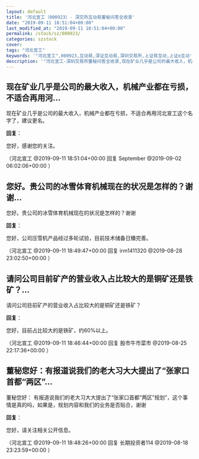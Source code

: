 ```yaml
---
layout: default
title: '河北宣工（000923）- 深交所互动易董秘问答全收录'
date: "2019-09-11 18:51:04+00:00"
last_modified_at: "2019-09-11 18:51:04+00:00"
permalink: /stock/sz/000923/
categories: szstock
cover: 
tags: "河北宣工"
keywords: '"河北宣工",000923,互动易,深证互动易,深圳交易所,上证易互动,上证e互动'
description: '"河北宣工-深圳交易所董秘问答全收录,现在矿业几乎是公司的最大收入，机械产业都在亏损，不适合再用河北宣工这个名字了，建议更名。"'
---
```


## 现在矿业几乎是公司的最大收入，机械产业都在亏损，不适合再用河...

现在矿业几乎是公司的最大收入，机械产业都在亏损，不适合再用河北宣工这个名字了，建议更名。

**回复**：

您好，感谢您的关注。 

（河北宣工  @2019-09-11 18:51:04+00:00 回复 September  @2019-09-02 06:02:06+00:00 ）

## 您好。贵公司的冰雪体育机械现在的状况是怎样的？谢谢...

您好。贵公司的冰雪体育机械现在的状况是怎样的？谢谢

**回复**：

您好，公司压雪机产品经过多轮试验，目前技术储备日臻完善。 

（河北宣工  @2019-09-11 18:49:47+00:00 回复 irm1411320  @2019-08-28 23:02:50+00:00 ）

## 请问公司目前矿产的营业收入占比较大的是铜矿还是铁矿？...

请问公司目前矿产的营业收入占比较大的是铜矿还是铁矿？

**回复**：

您好，目前占比较大的是铁矿，约60%以上。 

（河北宣工  @2019-09-11 18:46:44+00:00 回复 股市牛市菜市  @2019-08-25 22:17:36+00:00 ）

## 董秘您好：有报道说我们的老大习大大提出了“张家口首都“两区”...

董秘您好：
有报道说我们的老大习大大提出了“张家口首都“两区”规划”，这个事情是真的吗，如果是，规划内容和我们的业务是否贴合，谢谢

**回复**：

您好，请关注相关公开信息。 

（河北宣工  @2019-09-11 18:48:26+00:00 回复 长期投资者114  @2019-08-18 23:23:59+00:00 ）

